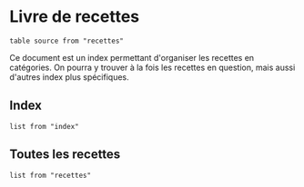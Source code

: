 # Livre de recettes

```dataview
table source from "recettes"
```

Ce document est un index permettant d'organiser les recettes en catégories. On pourra y trouver à la fois les recettes en question, mais aussi d'autres index plus spécifiques.

## Index

```dataview
list from "index"
```


## Toutes les recettes

```dataview
list from "recettes"
```

